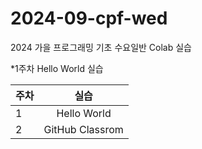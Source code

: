 # 2024-09-cpf-wed
2024 가을 프로그래밍 기초 수요일반 Colab 실습

*1주차 Hello World 실습

| 주차 | 실습 |
|:-----|:------:|
|1  | Hello World |
| 2 | GitHub Classrom
